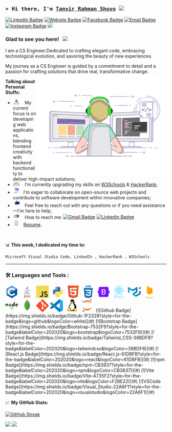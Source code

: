 ### <samp>&gt; Hi there, I'm <a href="#" target="_blank">Tanvir Rahman Shuvo</a> <img src="https://media.giphy.com/media/hvRJCLFzcasrR4ia7z/giphy.gif" width="25"> </samp>

[![Linkedin Badge](https://img.shields.io/badge/LinkedIn-0077B5?style=for-the-badge&logo=linkedin&logoColor=white)](https://www.linkedin.com/in/thenameisshuvo/)
[![Website Badge](https://img.shields.io/badge/website-000000?style=for-the-badge&logo=About.me&logoColor=white)](#)
[![Facebook Badge](https://img.shields.io/badge/Facebook-1877F2?style=for-the-badge&logo=facebook&logoColor=white)](https://www.facebook.com/tanvirrahman.shuvo.31)
[![Email Badge](https://img.shields.io/badge/Email-D14836?style=for-the-badge&logo=gmail&logoColor=white)](mailto:shuvotanvir702@gmail.com)
[![Instagram Badge](https://img.shields.io/badge/Instagram-E4405F?style=for-the-badge&logo=instagram&logoColor=white)](https://www.instagram.com/thenameis_shuvo/)
[![](https://visitcount.itsvg.in/api?id=thenameisshuvo&label=Profile%20Views&color=0&icon=1&pretty=true)](https://github.com/thenameisshuvo)

### Glad to see you here! &nbsp; ![](https://visitor-badge.glitch.me/badge?page_id=thenameisshuvo)

I am a CS Engineer.Dedicated to crafting elegant code, embracing technological evolution, and savoring the beauty of new experiences.

My journey as a CS Engineer is guided by a commitment to detail and a passion for crafting solutions that drive real, transformative change.
<img align="right" alt="GIF" src="https://github.com/thenameisshuvo/Self-Storages-/blob/main/coding.gif?raw=true" width="408" height="318" />



**Talking about Personal Stuffs:**

- <img src="https://github.com/thenameisshuvo/Self-Storages-/blob/main/developer.gif?raw=true" width="21" /> &nbsp;&nbsp; My current focus is on developing web applications, blending frontend creativity with backend functionality to deliver high-impact solutions;
- <img src="https://github.com/thenameisshuvo/Self-Storages-/blob/main/lightning.gif?raw=true" width="21" /> &nbsp;&nbsp; I’m currently upgrading my skills on [W3Schools](https://www.w3schools.com) & [HackerRank](https://www.hackerrank.com);
- <img src="https://github.com/thenameisshuvo/Self-Storages-/blob/main/laptop.gif?raw=true" width="21" /> &nbsp;&nbsp;I’m eager to collaborate on open-source web projects and contribute to software development within innovative companies;
- <img src="https://github.com/thenameisshuvo/Self-Storages-/blob/main/letterbox.gif?raw=true" width="21" /> &nbsp;&nbsp; Feel free to reach out with any questions or if you need assistance—I'm here to help;
- <img src="https://github.com/thenameisshuvo/Self-Storages-/blob/main/message.gif?raw=true" width="21" /> &nbsp;&nbsp; How to reach me: [![Gmail Badge](https://img.shields.io/badge/-shuvotanvir702@gmail.com-orange?style=flat&logo=gmail&logoColor=white)](mailto:shuvotanvir702@gmail.com/) [![Linkedin Badge](https://img.shields.io/badge/LinkedIn-0077B5?style=for-the-badge&logo=linkedin&logoColor=white)](https://www.linkedin.com/in/thenameisshuvo/)
- <img src="https://github.com/thenameisshuvo/Self-Storages-/blob/main/doc.gif?raw=true" width="21" />&nbsp;&nbsp; [Resume](#).

</br>

📊 **This week, I dedicated my time to:**

<!--START_SECTION:waka-->

```txt
Microsoft Visual Studio Code, LinkedIn , HackerRank , W3Schools        █████████████████████████   100.00 %
```

<!--END_SECTION:waka-->


---

### :hammer_and_wrench: Languages and Tools :

<div>
  <img src="https://github.com/devicons/devicon/blob/master/icons/c/c-original.svg" title="C" alt="C" width="40" height="40"/>&nbsp;
  <img src="https://github.com/devicons/devicon/blob/master/icons/java/java-original-wordmark.svg" title="Java" alt="Java" width="40" height="40"/>&nbsp;
  <img src="https://github.com/devicons/devicon/blob/master/icons/javascript/javascript-original.svg" title="JavaScript" alt="JavaScript" width="40" height="40"/>&nbsp;
  <img src="https://github.com/devicons/devicon/blob/master/icons/python/python-original.svg" title="Python" alt="Python" width="40" height="40"/>&nbsp;
 <img src="https://github.com/devicons/devicon/blob/master/icons/html5/html5-original.svg" title="HTML5" alt="HTML" width="40" height="40"/>&nbsp;
  <img src="https://github.com/devicons/devicon/blob/master/icons/css3/css3-plain-wordmark.svg"  title="CSS3" alt="CSS" width="40" height="40"/>&nbsp;
  <img src="https://github.com/devicons/devicon/blob/master/icons/bootstrap/bootstrap-original.svg" title="Bootstrap" alt="Bootstrap" width="40" height="40"/>&nbsp;
   <img src="https://github.com/devicons/devicon/blob/master/icons/react/react-original-wordmark.svg" title="React" alt="React" width="40" height="40"/>&nbsp;
  <img src="https://github.com/devicons/devicon/blob/master/icons/materialui/materialui-original.svg" title="Material UI" alt="Material UI" width="40" height="40"/>&nbsp;
  <img src="https://github.com/devicons/devicon/blob/master/icons/firebase/firebase-plain-wordmark.svg" title="Firebase" alt="Firebase" width="40" height="40"/>&nbsp;
  <img src="https://github.com/devicons/devicon/blob/master/icons/nodejs/nodejs-original-wordmark.svg" title="NodeJS" alt="NodeJS" width="40" height="40"/>&nbsp;
  <img src="https://github.com/devicons/devicon/blob/master/icons/mongodb/mongodb-original.svg" title="MongoDB" alt="MongoDB" width="40" height="40"/>&nbsp;
  <img src="https://github.com/devicons/devicon/blob/master/icons/git/git-original.svg" title="Git" alt="Git" width="40" height="40"/>
  <img src="https://github.com/devicons/devicon/blob/master/icons/vscode/vscode-original.svg" title="VS-Code" alt="vscode" width="40" height="40"/>&nbsp;
  <img src="https://github.com/devicons/devicon/blob/master/icons/linux/linux-original.svg" title="Linux" alt="Linux" width="40" height="40"/>&nbsp;
  <img src="https://github.com/devicons/devicon/blob/master/icons/jupyter/jupyter-original.svg" title="Jupyter" alt="Jupyter" width="40" height="40"/>&nbsp;
  [![Github Badge](https://img.shields.io/badge/Github-1F2328?style=for-the-badge&logo=github&logoColor=white)](#)
  [![Bootstrap Badge](https://img.shields.io/badge/Bootstrap-7532F9?style=for-the-badge&labelColor=202020&logo=bootstrap&logoColor=7532F9)](#)
  [![Tailwind Badge](https://img.shields.io/badge/Tailwind_CSS-38BDF8?style=for-the-badge&labelColor=202020&logo=tailwindcss&logoColor=38BDF8)](#)
  [![React.js Badge](https://img.shields.io/badge/React.js-61DBFB?style=for-the-badge&labelColor=202020&logo=react&logoColor=61DBFB)](#)
  [![npm Badge](https://img.shields.io/badge/npm-CB3837?style=for-the-badge&labelColor=202020&logo=npm&logoColor=CB3837)](#)
  [![Vite Badge](https://img.shields.io/badge/Vite-A735F2?style=for-the-badge&labelColor=202020&logo=vite&logoColor=F2BE22)](#)
  [![VSCode Badge](https://img.shields.io/badge/Visual_Studio-22A6F1?style=for-the-badge&labelColor=202020&logo=visualstudio&logoColor=22A6F1)](#)

</div>

📈 **My GitHub Stats:**


[![GitHub Streak](http://github-readme-streak-stats.herokuapp.com?user=thenameisshuvo)](https://git.io/streak-stats)

<p>
  <img height="180em" src="[![Shuvo's GitHub stats](https://github-readme-stats.vercel.app/api?username=thenameisshuvo)](https://github.com/anuraghazra/github-readme-stats)" />
  <img height="180em" src="https://github-readme-stats.vercel.app/api/top-langs/?username=thenameisshuvo&exclude_repo=KNN-Image-Classification&show_icons=true&hide_border=false&layout=compact&langs_count=8&theme=dark&background=000000"/>
</p>


